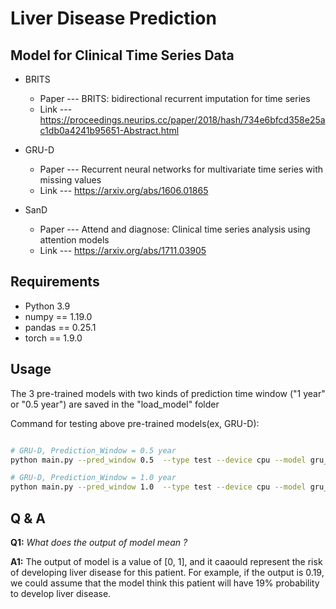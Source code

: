 # Liver Disease Prediction

## Model for Clinical Time Series Data


* BRITS
    * Paper --- BRITS: bidirectional recurrent imputation for time series
    * Link --- https://proceedings.neurips.cc/paper/2018/hash/734e6bfcd358e25ac1db0a4241b95651-Abstract.html


* GRU-D
    * Paper --- Recurrent neural networks for multivariate time series with missing values
    * Link ---  https://arxiv.org/abs/1606.01865

* SanD
    * Paper --- Attend and diagnose: Clinical time series analysis using attention models
    * Link ---  https://arxiv.org/abs/1711.03905

## Requirements

- Python 3.9
- numpy == 1.19.0
- pandas == 0.25.1
- torch == 1.9.0



## Usage
The 3 pre-trained models with two kinds of prediction time window ("1 year" or "0.5 year") are saved in the "load_model" folder 

Command for testing above pre-trained models(ex, GRU-D):


```bash

# GRU-D, Prediction_Window = 0.5 year
python main.py --pred_window 0.5  --type test --device cpu --model gru_d --load_model gru_d_0.5.pth

# GRU-D, Prediction_Window = 1.0 year
python main.py --pred_window 1.0  --type test --device cpu --model gru_d --load_model gru_d_1.0.pth

``` 

## Q & A
**Q1:** *What does the output of model mean ?*

**A1:** The output of model is a value of [0, 1], and it caaould represent the risk of developing liver disease for this patient. For example, if the output is 0.19, we could assume that the model think this patient will have 19% probability to develop liver disease. 

